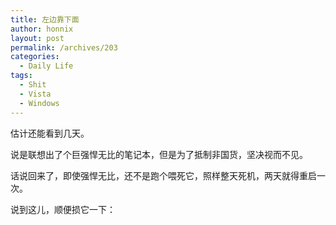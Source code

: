 ```yaml
---
title: 左边靠下面
author: honnix
layout: post
permalink: /archives/203
categories:
  - Daily Life
tags:
  - Shit
  - Vista
  - Windows
---
```

估计还能看到几天。

说是联想出了个巨强悍无比的笔记本，但是为了抵制非国货，坚决视而不见。

话说回来了，即使强悍无比，还不是跑个喂死它，照样整天死机，两天就得重启一次。

说到这儿，顺便损它一下：
